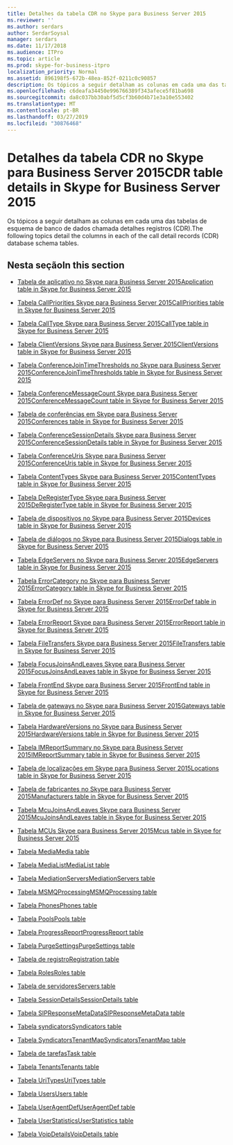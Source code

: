 ```yaml
---
title: Detalhes da tabela CDR no Skype para Business Server 2015
ms.reviewer: ''
ms.author: serdars
author: SerdarSoysal
manager: serdars
ms.date: 11/17/2018
ms.audience: ITPro
ms.topic: article
ms.prod: skype-for-business-itpro
localization_priority: Normal
ms.assetid: 896198f5-672b-48ea-852f-0211c0c90857
description: Os tópicos a seguir detalham as colunas em cada uma das tabelas de esquema de banco de dados chamada detalhes registros (CDR).
ms.openlocfilehash: c6deafa34450e996766389f343afece5f81ba698
ms.sourcegitcommit: da8c037bb30abf5d5cf3b60d4b71e3a10e553402
ms.translationtype: MT
ms.contentlocale: pt-BR
ms.lasthandoff: 03/27/2019
ms.locfileid: "30876468"
---
```

# <a name="cdr-table-details-in-skype-for-business-server-2015"></a><span data-ttu-id="7f8b7-103">Detalhes da tabela CDR no Skype para Business Server 2015</span><span class="sxs-lookup"><span data-stu-id="7f8b7-103">CDR table details in Skype for Business Server 2015</span></span>
 
<span data-ttu-id="7f8b7-104">Os tópicos a seguir detalham as colunas em cada uma das tabelas de esquema de banco de dados chamada detalhes registros (CDR).</span><span class="sxs-lookup"><span data-stu-id="7f8b7-104">The following topics detail the columns in each of the call detail records (CDR) database schema tables.</span></span>
  
## <a name="in-this-section"></a><span data-ttu-id="7f8b7-105">Nesta seção</span><span class="sxs-lookup"><span data-stu-id="7f8b7-105">In this section</span></span>

- [<span data-ttu-id="7f8b7-106">Tabela de aplicativo no Skype para Business Server 2015</span><span class="sxs-lookup"><span data-stu-id="7f8b7-106">Application table in Skype for Business Server 2015</span></span>](application.md)
    
- [<span data-ttu-id="7f8b7-107">Tabela CallPriorities Skype para Business Server 2015</span><span class="sxs-lookup"><span data-stu-id="7f8b7-107">CallPriorities table in Skype for Business Server 2015</span></span>](callpriorities.md)
    
- [<span data-ttu-id="7f8b7-108">Tabela CallType Skype para Business Server 2015</span><span class="sxs-lookup"><span data-stu-id="7f8b7-108">CallType table in Skype for Business Server 2015</span></span>](calltype.md)
    
- [<span data-ttu-id="7f8b7-109">Tabela ClientVersions Skype para Business Server 2015</span><span class="sxs-lookup"><span data-stu-id="7f8b7-109">ClientVersions table in Skype for Business Server 2015</span></span>](clientversions.md)
    
- [<span data-ttu-id="7f8b7-110">Tabela ConferenceJoinTimeThresholds no Skype para Business Server 2015</span><span class="sxs-lookup"><span data-stu-id="7f8b7-110">ConferenceJoinTimeThresholds table in Skype for Business Server 2015</span></span>](conferencejointimethresholds.md)
    
- [<span data-ttu-id="7f8b7-111">Tabela ConferenceMessageCount Skype para Business Server 2015</span><span class="sxs-lookup"><span data-stu-id="7f8b7-111">ConferenceMessageCount table in Skype for Business Server 2015</span></span>](conferencemessagecount.md)
    
- [<span data-ttu-id="7f8b7-112">Tabela de conferências em Skype para Business Server 2015</span><span class="sxs-lookup"><span data-stu-id="7f8b7-112">Conferences table in Skype for Business Server 2015</span></span>](conferences.md)
    
- [<span data-ttu-id="7f8b7-113">Tabela ConferenceSessionDetails Skype para Business Server 2015</span><span class="sxs-lookup"><span data-stu-id="7f8b7-113">ConferenceSessionDetails table in Skype for Business Server 2015</span></span>](conferencesessiondetails-0.md)
    
- [<span data-ttu-id="7f8b7-114">Tabela ConferenceUris Skype para Business Server 2015</span><span class="sxs-lookup"><span data-stu-id="7f8b7-114">ConferenceUris table in Skype for Business Server 2015</span></span>](conferenceuris.md)
    
- [<span data-ttu-id="7f8b7-115">Tabela ContentTypes Skype para Business Server 2015</span><span class="sxs-lookup"><span data-stu-id="7f8b7-115">ContentTypes table in Skype for Business Server 2015</span></span>](contenttypes.md)
    
- [<span data-ttu-id="7f8b7-116">Tabela DeRegisterType Skype para Business Server 2015</span><span class="sxs-lookup"><span data-stu-id="7f8b7-116">DeRegisterType table in Skype for Business Server 2015</span></span>](deregistertype.md)
    
- [<span data-ttu-id="7f8b7-117">Tabela de dispositivos no Skype para Business Server 2015</span><span class="sxs-lookup"><span data-stu-id="7f8b7-117">Devices table in Skype for Business Server 2015</span></span>](devices.md)
    
- [<span data-ttu-id="7f8b7-118">Tabela de diálogos no Skype para Business Server 2015</span><span class="sxs-lookup"><span data-stu-id="7f8b7-118">Dialogs table in Skype for Business Server 2015</span></span>](dialogs.md)
    
- [<span data-ttu-id="7f8b7-119">Tabela EdgeServers no Skype para Business Server 2015</span><span class="sxs-lookup"><span data-stu-id="7f8b7-119">EdgeServers table in Skype for Business Server 2015</span></span>](edgeservers.md)
    
- [<span data-ttu-id="7f8b7-120">Tabela ErrorCategory no Skype para Business Server 2015</span><span class="sxs-lookup"><span data-stu-id="7f8b7-120">ErrorCategory table in Skype for Business Server 2015</span></span>](errorcategory.md)
    
- [<span data-ttu-id="7f8b7-121">Tabela ErrorDef no Skype para Business Server 2015</span><span class="sxs-lookup"><span data-stu-id="7f8b7-121">ErrorDef table in Skype for Business Server 2015</span></span>](errordef.md)
    
- [<span data-ttu-id="7f8b7-122">Tabela ErrorReport Skype para Business Server 2015</span><span class="sxs-lookup"><span data-stu-id="7f8b7-122">ErrorReport table in Skype for Business Server 2015</span></span>](errorreport.md)
    
- [<span data-ttu-id="7f8b7-123">Tabela FileTransfers Skype para Business Server 2015</span><span class="sxs-lookup"><span data-stu-id="7f8b7-123">FileTransfers table in Skype for Business Server 2015</span></span>](filetransfers-0.md)
    
- [<span data-ttu-id="7f8b7-124">Tabela FocusJoinsAndLeaves Skype para Business Server 2015</span><span class="sxs-lookup"><span data-stu-id="7f8b7-124">FocusJoinsAndLeaves table in Skype for Business Server 2015</span></span>](focusjoinsandleaves.md)
    
- [<span data-ttu-id="7f8b7-125">Tabela FrontEnd Skype para Business Server 2015</span><span class="sxs-lookup"><span data-stu-id="7f8b7-125">FrontEnd table in Skype for Business Server 2015</span></span>](frontend.md)
    
- [<span data-ttu-id="7f8b7-126">Tabela de gateways no Skype para Business Server 2015</span><span class="sxs-lookup"><span data-stu-id="7f8b7-126">Gateways table in Skype for Business Server 2015</span></span>](gateways.md)
    
- [<span data-ttu-id="7f8b7-127">Tabela HardwareVersions no Skype para Business Server 2015</span><span class="sxs-lookup"><span data-stu-id="7f8b7-127">HardwareVersions table in Skype for Business Server 2015</span></span>](hardwareversions.md)
    
- [<span data-ttu-id="7f8b7-128">Tabela IMReportSummary no Skype para Business Server 2015</span><span class="sxs-lookup"><span data-stu-id="7f8b7-128">IMReportSummary table in Skype for Business Server 2015</span></span>](imreportsummary.md)
    
- [<span data-ttu-id="7f8b7-129">Tabela de localizações em Skype para Business Server 2015</span><span class="sxs-lookup"><span data-stu-id="7f8b7-129">Locations table in Skype for Business Server 2015</span></span>](locations.md)
    
- [<span data-ttu-id="7f8b7-130">Tabela de fabricantes no Skype para Business Server 2015</span><span class="sxs-lookup"><span data-stu-id="7f8b7-130">Manufacturers table in Skype for Business Server 2015</span></span>](manufacturers.md)
    
- [<span data-ttu-id="7f8b7-131">Tabela McuJoinsAndLeaves Skype para Business Server 2015</span><span class="sxs-lookup"><span data-stu-id="7f8b7-131">McuJoinsAndLeaves table in Skype for Business Server 2015</span></span>](mcujoinsandleaves.md)
    
- [<span data-ttu-id="7f8b7-132">Tabela MCUs Skype para Business Server 2015</span><span class="sxs-lookup"><span data-stu-id="7f8b7-132">Mcus table in Skype for Business Server 2015</span></span>](mcus.md)
    
- [<span data-ttu-id="7f8b7-133">Tabela Media</span><span class="sxs-lookup"><span data-stu-id="7f8b7-133">Media table</span></span>](media.md)
    
- [<span data-ttu-id="7f8b7-134">Tabela MediaList</span><span class="sxs-lookup"><span data-stu-id="7f8b7-134">MediaList table</span></span>](medialist.md)
    
- [<span data-ttu-id="7f8b7-135">Tabela MediationServers</span><span class="sxs-lookup"><span data-stu-id="7f8b7-135">MediationServers table</span></span>](mediationservers.md)
    
- [<span data-ttu-id="7f8b7-136">Tabela MSMQProcessing</span><span class="sxs-lookup"><span data-stu-id="7f8b7-136">MSMQProcessing table</span></span>](msmqprocessing.md)
    
- [<span data-ttu-id="7f8b7-137">Tabela Phones</span><span class="sxs-lookup"><span data-stu-id="7f8b7-137">Phones table</span></span>](phones.md)
    
- [<span data-ttu-id="7f8b7-138">Tabela Pools</span><span class="sxs-lookup"><span data-stu-id="7f8b7-138">Pools table</span></span>](pools.md)
    
- [<span data-ttu-id="7f8b7-139">Tabela ProgressReport</span><span class="sxs-lookup"><span data-stu-id="7f8b7-139">ProgressReport table</span></span>](progressreport.md)
    
- [<span data-ttu-id="7f8b7-140">Tabela PurgeSettings</span><span class="sxs-lookup"><span data-stu-id="7f8b7-140">PurgeSettings table</span></span>](purgesettings.md)
    
- [<span data-ttu-id="7f8b7-141">Tabela de registro</span><span class="sxs-lookup"><span data-stu-id="7f8b7-141">Registration table</span></span>](registration.md)
    
- [<span data-ttu-id="7f8b7-142">Tabela Roles</span><span class="sxs-lookup"><span data-stu-id="7f8b7-142">Roles table</span></span>](roles.md)
    
- [<span data-ttu-id="7f8b7-143">Tabela de servidores</span><span class="sxs-lookup"><span data-stu-id="7f8b7-143">Servers table</span></span>](servers.md)
    
- [<span data-ttu-id="7f8b7-144">Tabela SessionDetails</span><span class="sxs-lookup"><span data-stu-id="7f8b7-144">SessionDetails table</span></span>](sessiondetails.md)
    
- [<span data-ttu-id="7f8b7-145">Tabela SIPResponseMetaData</span><span class="sxs-lookup"><span data-stu-id="7f8b7-145">SIPResponseMetaData table</span></span>](sipresponsemetadata.md)
    
- [<span data-ttu-id="7f8b7-146">Tabela syndicators</span><span class="sxs-lookup"><span data-stu-id="7f8b7-146">Syndicators table</span></span>](syndicators.md)
    
- [<span data-ttu-id="7f8b7-147">Tabela SyndicatorsTenantMap</span><span class="sxs-lookup"><span data-stu-id="7f8b7-147">SyndicatorsTenantMap table</span></span>](syndicatorstenantmap.md)
    
- [<span data-ttu-id="7f8b7-148">Tabela de tarefas</span><span class="sxs-lookup"><span data-stu-id="7f8b7-148">Task table</span></span>](task.md)
    
- [<span data-ttu-id="7f8b7-149">Tabela Tenants</span><span class="sxs-lookup"><span data-stu-id="7f8b7-149">Tenants table</span></span>](tenants.md)
    
- [<span data-ttu-id="7f8b7-150">Tabela UriTypes</span><span class="sxs-lookup"><span data-stu-id="7f8b7-150">UriTypes table</span></span>](uritypes.md)
    
- [<span data-ttu-id="7f8b7-151">Tabela Users</span><span class="sxs-lookup"><span data-stu-id="7f8b7-151">Users table</span></span>](users.md)
    
- [<span data-ttu-id="7f8b7-152">Tabela UserAgentDef</span><span class="sxs-lookup"><span data-stu-id="7f8b7-152">UserAgentDef table</span></span>](useragentdef.md)
    
- [<span data-ttu-id="7f8b7-153">Tabela UserStatistics</span><span class="sxs-lookup"><span data-stu-id="7f8b7-153">UserStatistics table</span></span>](userstatistics.md)
    
- [<span data-ttu-id="7f8b7-154">Tabela VoipDetails</span><span class="sxs-lookup"><span data-stu-id="7f8b7-154">VoipDetails table</span></span>](voipdetails-0.md)
    

